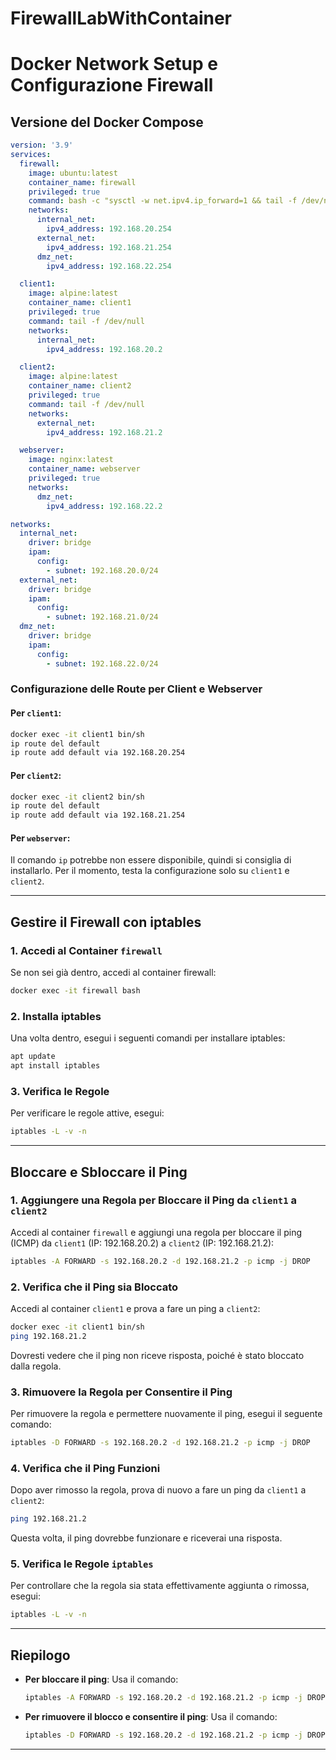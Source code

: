 # FirewallLabWithContainer

# Docker Network Setup e Configurazione Firewall

## Versione del Docker Compose
```yaml
version: '3.9'
services:
  firewall:
    image: ubuntu:latest
    container_name: firewall
    privileged: true
    command: bash -c "sysctl -w net.ipv4.ip_forward=1 && tail -f /dev/null"
    networks:
      internal_net:
        ipv4_address: 192.168.20.254
      external_net:
        ipv4_address: 192.168.21.254
      dmz_net:
        ipv4_address: 192.168.22.254

  client1:
    image: alpine:latest
    container_name: client1
    privileged: true
    command: tail -f /dev/null
    networks:
      internal_net:
        ipv4_address: 192.168.20.2

  client2:
    image: alpine:latest
    container_name: client2
    privileged: true
    command: tail -f /dev/null
    networks:
      external_net:
        ipv4_address: 192.168.21.2

  webserver:
    image: nginx:latest
    container_name: webserver
    privileged: true
    networks:
      dmz_net:
        ipv4_address: 192.168.22.2

networks:
  internal_net:
    driver: bridge
    ipam:
      config:
        - subnet: 192.168.20.0/24
  external_net:
    driver: bridge
    ipam:
      config:
        - subnet: 192.168.21.0/24
  dmz_net:
    driver: bridge
    ipam:
      config:
        - subnet: 192.168.22.0/24
```

### Configurazione delle Route per Client e Webserver

#### Per `client1`:
```bash
docker exec -it client1 bin/sh
ip route del default
ip route add default via 192.168.20.254
```

#### Per `client2`:
```bash
docker exec -it client2 bin/sh
ip route del default
ip route add default via 192.168.21.254
```

#### Per `webserver`:
Il comando `ip` potrebbe non essere disponibile, quindi si consiglia di installarlo. Per il momento, testa la configurazione solo su `client1` e `client2`.

---

## Gestire il Firewall con iptables

### 1. Accedi al Container `firewall`
Se non sei già dentro, accedi al container firewall:
```bash
docker exec -it firewall bash
```

### 2. Installa iptables
Una volta dentro, esegui i seguenti comandi per installare iptables:
```bash
apt update
apt install iptables
```

### 3. Verifica le Regole
Per verificare le regole attive, esegui:
```bash
iptables -L -v -n
```

---

## Bloccare e Sbloccare il Ping

### 1. Aggiungere una Regola per Bloccare il Ping da `client1` a `client2`

Accedi al container `firewall` e aggiungi una regola per bloccare il ping (ICMP) da `client1` (IP: 192.168.20.2) a `client2` (IP: 192.168.21.2):
```bash
iptables -A FORWARD -s 192.168.20.2 -d 192.168.21.2 -p icmp -j DROP
```

### 2. Verifica che il Ping sia Bloccato
Accedi al container `client1` e prova a fare un ping a `client2`:
```bash
docker exec -it client1 bin/sh
ping 192.168.21.2
```
Dovresti vedere che il ping non riceve risposta, poiché è stato bloccato dalla regola.

### 3. Rimuovere la Regola per Consentire il Ping
Per rimuovere la regola e permettere nuovamente il ping, esegui il seguente comando:
```bash
iptables -D FORWARD -s 192.168.20.2 -d 192.168.21.2 -p icmp -j DROP
```

### 4. Verifica che il Ping Funzioni
Dopo aver rimosso la regola, prova di nuovo a fare un ping da `client1` a `client2`:
```bash
ping 192.168.21.2
```
Questa volta, il ping dovrebbe funzionare e riceverai una risposta.

### 5. Verifica le Regole `iptables`
Per controllare che la regola sia stata effettivamente aggiunta o rimossa, esegui:
```bash
iptables -L -v -n
```

---

## Riepilogo

- **Per bloccare il ping**: Usa il comando:
  ```bash
  iptables -A FORWARD -s 192.168.20.2 -d 192.168.21.2 -p icmp -j DROP
  ```

- **Per rimuovere il blocco e consentire il ping**: Usa il comando:
  ```bash
  iptables -D FORWARD -s 192.168.20.2 -d 192.168.21.2 -p icmp -j DROP
  ```

---
```

